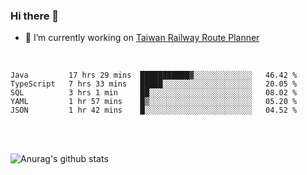### Hi there 👋

- 🔭 I’m currently working on [Taiwan Railway Route Planner](https://github.com/Taiwan-Railway-Route-Planner)

<br/>

<!--START_SECTION:waka-->
```text
Java         17 hrs 29 mins  ███████████▓░░░░░░░░░░░░░   46.42 % 
TypeScript   7 hrs 33 mins   █████░░░░░░░░░░░░░░░░░░░░   20.05 % 
SQL          3 hrs 1 min     ██░░░░░░░░░░░░░░░░░░░░░░░   08.02 % 
YAML         1 hr 57 mins    █▒░░░░░░░░░░░░░░░░░░░░░░░   05.20 % 
JSON         1 hr 42 mins    █░░░░░░░░░░░░░░░░░░░░░░░░   04.52 % 
```
<!--END_SECTION:waka-->

<br/>
<br/>

![Anurag's github stats](https://github-readme-stats.vercel.app/api?username=DepickereSven&show_icons=true&theme=tokyonight)



<!--
**DepickereSven/DepickereSven** is a ✨ _special_ ✨ repository because its `README.md` (this file) appears on your GitHub profile.

Here are some ideas to get you started:

- 🔭 I’m currently working on ...
- 🌱 I’m currently learning ...
- 👯 I’m looking to collaborate on ...
- 🤔 I’m looking for help with ...
- 💬 Ask me about ...
- 📫 How to reach me: ...
- 😄 Pronouns: ...
- ⚡ Fun fact: ...
-->
